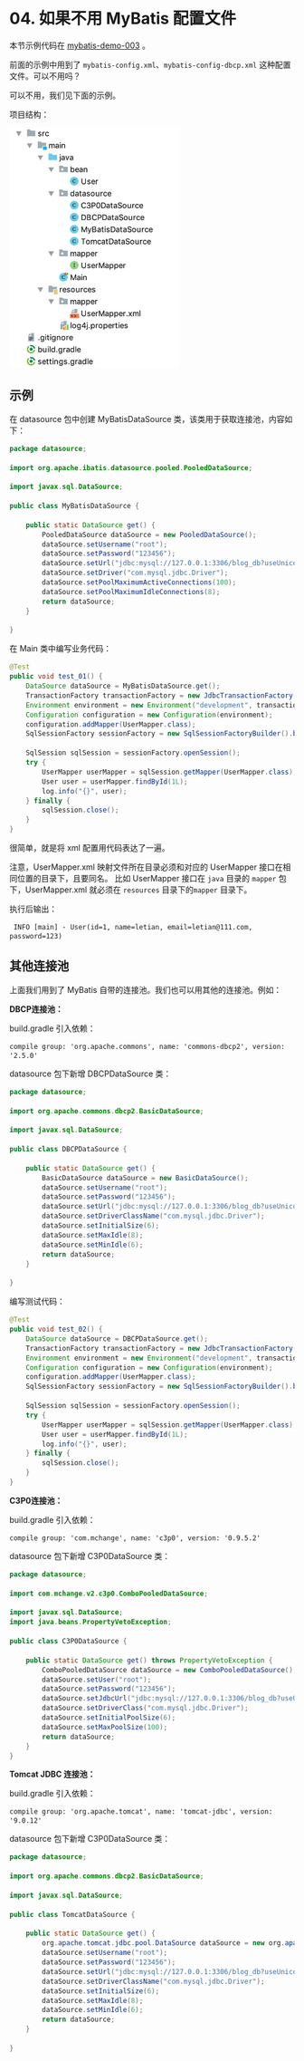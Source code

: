 # 04. 如果不用 MyBatis 配置文件

本节示例代码在 [mybatis-demo-003](../../demo/mybatis-demo-003) 。

前面的示例中用到了 `mybatis-config.xml`、`mybatis-config-dbcp.xml` 这种配置文件。可以不用吗？

可以不用，我们见下面的示例。

项目结构：

<img src="../img/0002.jpg" width=300 />

## 示例

在 datasource 包中创建 MyBatisDataSource 类，该类用于获取连接池，内容如下：
```java
package datasource;

import org.apache.ibatis.datasource.pooled.PooledDataSource;

import javax.sql.DataSource;

public class MyBatisDataSource {

    public static DataSource get() {
        PooledDataSource dataSource = new PooledDataSource();
        dataSource.setUsername("root");
        dataSource.setPassword("123456");
        dataSource.setUrl("jdbc:mysql://127.0.0.1:3306/blog_db?useUnicode=true&characterEncoding=utf8");
        dataSource.setDriver("com.mysql.jdbc.Driver");
        dataSource.setPoolMaximumActiveConnections(100);
        dataSource.setPoolMaximumIdleConnections(8);
        return dataSource;
    }

}
```

在 Main 类中编写业务代码：
```java
@Test
public void test_01() {
    DataSource dataSource = MyBatisDataSource.get();
    TransactionFactory transactionFactory = new JdbcTransactionFactory();
    Environment environment = new Environment("development", transactionFactory, dataSource);
    Configuration configuration = new Configuration(environment);
    configuration.addMapper(UserMapper.class);
    SqlSessionFactory sessionFactory = new SqlSessionFactoryBuilder().build(configuration);

    SqlSession sqlSession = sessionFactory.openSession();
    try {
        UserMapper userMapper = sqlSession.getMapper(UserMapper.class);
        User user = userMapper.findById(1L);
        log.info("{}", user);
    } finally {
        sqlSession.close();
    }
}
```
很简单，就是将 xml 配置用代码表达了一遍。

注意，UserMapper.xml 映射文件所在目录必须和对应的 UserMapper 接口在相同位置的目录下，且要同名。 比如 UserMapper 接口在 `java` 目录的 `mapper` 包下，UserMapper.xml 就必须在 `resources` 目录下的`mapper` 目录下。

执行后输出：
```plain
 INFO [main] - User(id=1, name=letian, email=letian@111.com, password=123)
```

## 其他连接池

上面我们用到了 MyBatis 自带的连接池。我们也可以用其他的连接池。例如：

**DBCP连接池：**

build.gradle 引入依赖：
```
compile group: 'org.apache.commons', name: 'commons-dbcp2', version: '2.5.0'
```
datasource 包下新增 DBCPDataSource 类：
```java
package datasource;

import org.apache.commons.dbcp2.BasicDataSource;

import javax.sql.DataSource;

public class DBCPDataSource {

    public static DataSource get() {
        BasicDataSource dataSource = new BasicDataSource();
        dataSource.setUsername("root");
        dataSource.setPassword("123456");
        dataSource.setUrl("jdbc:mysql://127.0.0.1:3306/blog_db?useUnicode=true&characterEncoding=utf8");
        dataSource.setDriverClassName("com.mysql.jdbc.Driver");
        dataSource.setInitialSize(6);
        dataSource.setMaxIdle(8);
        dataSource.setMinIdle(6);
        return dataSource;
    }

}
```
编写测试代码：
```java
@Test
public void test_02() {
    DataSource dataSource = DBCPDataSource.get();
    TransactionFactory transactionFactory = new JdbcTransactionFactory();
    Environment environment = new Environment("development", transactionFactory, dataSource);
    Configuration configuration = new Configuration(environment);
    configuration.addMapper(UserMapper.class);
    SqlSessionFactory sessionFactory = new SqlSessionFactoryBuilder().build(configuration);

    SqlSession sqlSession = sessionFactory.openSession();
    try {
        UserMapper userMapper = sqlSession.getMapper(UserMapper.class);
        User user = userMapper.findById(1L);
        log.info("{}", user);
    } finally {
        sqlSession.close();
    }
}
```

**C3P0连接池：**

build.gradle 引入依赖：
```
compile group: 'com.mchange', name: 'c3p0', version: '0.9.5.2'
```
datasource 包下新增 C3P0DataSource 类：
```java
package datasource;

import com.mchange.v2.c3p0.ComboPooledDataSource;

import javax.sql.DataSource;
import java.beans.PropertyVetoException;

public class C3P0DataSource {

    public static DataSource get() throws PropertyVetoException {
        ComboPooledDataSource dataSource = new ComboPooledDataSource();
        dataSource.setUser("root");
        dataSource.setPassword("123456");
        dataSource.setJdbcUrl("jdbc:mysql://127.0.0.1:3306/blog_db?useUnicode=true&characterEncoding=utf8");
        dataSource.setDriverClass("com.mysql.jdbc.Driver");
        dataSource.setInitialPoolSize(6);
        dataSource.setMaxPoolSize(100);
        return dataSource;
    }
}
```

**Tomcat JDBC 连接池：**

build.gradle 引入依赖：
```
compile group: 'org.apache.tomcat', name: 'tomcat-jdbc', version: '9.0.12'
```
datasource 包下新增 C3P0DataSource 类：
```java
package datasource;

import org.apache.commons.dbcp2.BasicDataSource;

import javax.sql.DataSource;

public class TomcatDataSource {

    public static DataSource get() {
        org.apache.tomcat.jdbc.pool.DataSource dataSource = new org.apache.tomcat.jdbc.pool.DataSource();
        dataSource.setUsername("root");
        dataSource.setPassword("123456");
        dataSource.setUrl("jdbc:mysql://127.0.0.1:3306/blog_db?useUnicode=true&characterEncoding=utf8");
        dataSource.setDriverClassName("com.mysql.jdbc.Driver");
        dataSource.setInitialSize(6);
        dataSource.setMaxIdle(8);
        dataSource.setMinIdle(6);
        return dataSource;
    }

}
```